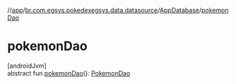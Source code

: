 //[app](../../../index.md)/[br.com.egsys.pokedexegsys.data.datasource](../index.md)/[AppDatabase](index.md)/[pokemonDao](pokemon-dao.md)

# pokemonDao

[androidJvm]\
abstract fun [pokemonDao](pokemon-dao.md)(): [PokemonDao](../../br.com.egsys.pokedexegsys.data.datasource.dao/-pokemon-dao/index.md)

